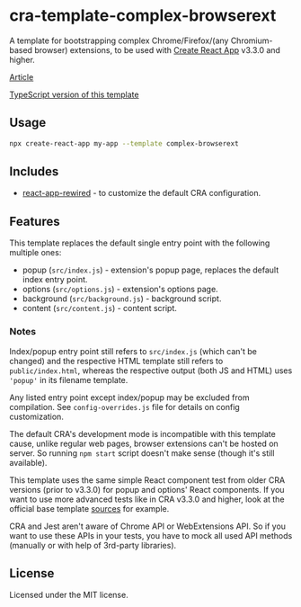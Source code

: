 # cra-template-complex-browserext

A template for bootstrapping complex Chrome/Firefox/(any Chromium-based browser) extensions, to be used with [Create React App](https://github.com/facebook/create-react-app) v3.3.0 and higher.

[Article](https://medium.com/swlh/bootstrapping-complex-chrome-firefox-edge-extensions-with-create-react-app-667be8df35d7)

[TypeScript version of this template](https://github.com/hindmost/cra-template-complex-browserext-typescript)

## Usage

```sh
npx create-react-app my-app --template complex-browserext
```

## Includes

* [react-app-rewired](https://github.com/timarney/react-app-rewired) - to customize the default CRA configuration.

## Features

This template replaces the default single entry point with the following multiple ones:

* popup (`src/index.js`) - extension's popup page, replaces the default index entry point.
* options (`src/options.js`) - extension's options page.
* background (`src/background.js`) - background script.
* content (`src/content.js`) - content script.

### Notes

Index/popup entry point still refers to `src/index.js` (which can't be changed) and the respective HTML template still refers to `public/index.html`, whereas the respective output (both JS and HTML) uses `'popup'` in its filename template.

Any listed entry point except index/popup may be excluded from compilation. See `config-overrides.js` file for details on config customization.

The default CRA's development mode is incompatible with this template cause, unlike regular web pages, browser extensions can't be hosted on server. So running `npm start` script doesn't make sense (though it's still available).

This template uses the same simple React component test from older CRA versions (prior to v3.3.0) for popup and options' React components. If you want to use more advanced tests like in CRA v3.3.0 and higher, look at the official base template [sources](https://github.com/facebook/create-react-app/blob/master/packages/cra-template) for example.

CRA and Jest aren't aware of Chrome API or WebExtensions API. So if you want to use these APIs in your tests, you have to mock all used API methods (manually or with help of 3rd-party libraries).

## License

Licensed under the MIT license.
